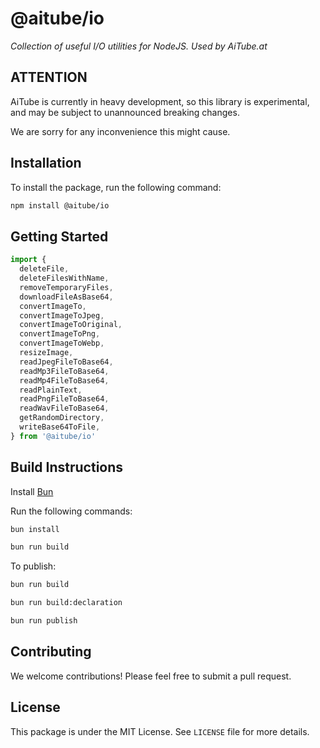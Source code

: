 # @aitube/io

*Collection of useful I/O utilities for NodeJS. Used by AiTube.at*

## ATTENTION

AiTube is currently in heavy development, so this library is experimental,
and may be subject to unannounced breaking changes.

We are sorry for any inconvenience this might cause.

## Installation

To install the package, run the following command:

```bash
npm install @aitube/io
```

## Getting Started

```typescript
import {
  deleteFile,
  deleteFilesWithName,
  removeTemporaryFiles,
  downloadFileAsBase64,
  convertImageTo,
  convertImageToJpeg,
  convertImageToOriginal,
  convertImageToPng,
  convertImageToWebp,
  resizeImage,
  readJpegFileToBase64,
  readMp3FileToBase64,
  readMp4FileToBase64,
  readPlainText,
  readPngFileToBase64,
  readWavFileToBase64,
  getRandomDirectory,
  writeBase64ToFile,
} from '@aitube/io'

```

## Build Instructions

Install [Bun](https://bun.sh/)

Run the following commands:

```bash
bun install

bun run build
```

To publish:

```bash
bun run build

bun run build:declaration

bun run publish
```

## Contributing

We welcome contributions! Please feel free to submit a pull request.

## License

This package is under the MIT License. See `LICENSE` file for more details.

